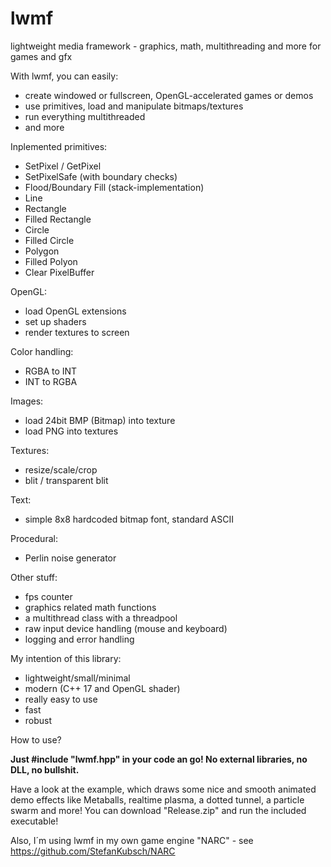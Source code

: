 # lwmf
lightweight media framework - graphics, math, multithreading and more for games and gfx

With lwmf, you can easily:

  - create windowed or fullscreen, OpenGL-accelerated games or demos
  - use primitives, load and manipulate bitmaps/textures
  - run everything multithreaded
  - and more

Inplemented primitives:

  - SetPixel / GetPixel
  - SetPixelSafe (with boundary checks)
  - Flood/Boundary Fill (stack-implementation)
  - Line
  - Rectangle
  - Filled Rectangle
  - Circle 
  - Filled Circle
  - Polygon
  - Filled Polyon
  - Clear PixelBuffer

OpenGL:

  - load OpenGL extensions
  - set up shaders
  - render textures to screen
  
Color handling:

  - RGBA to INT
  - INT to RGBA
  
Images:

  - load 24bit BMP (Bitmap) into texture
  - load PNG into textures
  
Textures:
  - resize/scale/crop
  - blit / transparent blit
  
Text:

  - simple 8x8 hardcoded bitmap font, standard ASCII
  
Procedural:

  - Perlin noise generator
  
Other stuff:

  - fps counter
  - graphics related math functions
  - a multithread class with a threadpool
  - raw input device handling (mouse and keyboard)
  - logging and error handling

My intention of this library:

  - lightweight/small/minimal
  - modern (C++ 17 and OpenGL shader)
  - really easy to use
  - fast
  - robust
  

How to use?

**Just #include "lwmf.hpp" in your code an go! No external libraries, no DLL, no bullshit.**

Have a look at the example, which draws some nice and smooth animated demo effects like Metaballs, realtime plasma, a dotted tunnel, a particle swarm and more! 
You can download "Release.zip" and run the included executable!

Also, I´m using lwmf in my own game engine "NARC" - see https://github.com/StefanKubsch/NARC

